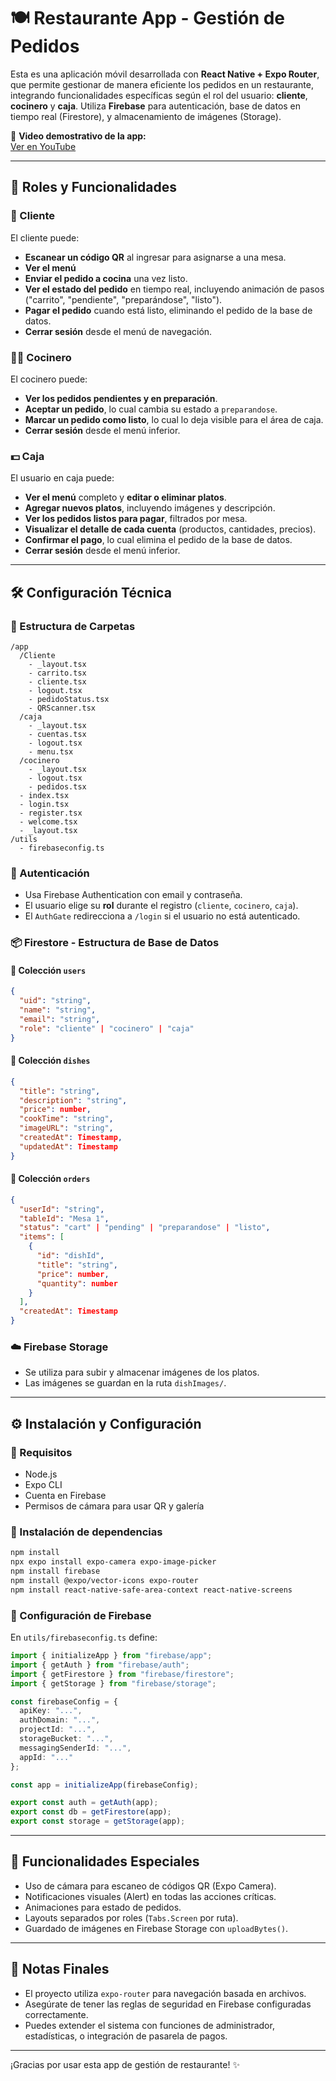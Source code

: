 # 🍽️ Restaurante App - Gestión de Pedidos

Esta es una aplicación móvil desarrollada con **React Native + Expo Router**, que permite gestionar de manera eficiente los pedidos en un restaurante, integrando funcionalidades específicas según el rol del usuario: **cliente**, **cocinero** y **caja**. Utiliza **Firebase** para autenticación, base de datos en tiempo real (Firestore), y almacenamiento de imágenes (Storage).

🎥 **Video demostrativo de la app:**  
[Ver en YouTube](https://www.youtube.com/watch?v=NkgPfTAZ9A0)

---

## 🚻 Roles y Funcionalidades

### 👤 Cliente

El cliente puede:
- **Escanear un código QR** al ingresar para asignarse a una mesa.
- **Ver el menú** 
- **Enviar el pedido a cocina** una vez listo.
- **Ver el estado del pedido** en tiempo real, incluyendo animación de pasos ("carrito", "pendiente", "preparándose", "listo").
- **Pagar el pedido** cuando está listo, eliminando el pedido de la base de datos.
- **Cerrar sesión** desde el menú de navegación.

### 👨‍🍳 Cocinero

El cocinero puede:
- **Ver los pedidos pendientes y en preparación**.
- **Aceptar un pedido**, lo cual cambia su estado a `preparandose`.
- **Marcar un pedido como listo**, lo cual lo deja visible para el área de caja.
- **Cerrar sesión** desde el menú inferior.

### 💵 Caja

El usuario en caja puede:
- **Ver el menú** completo y **editar o eliminar platos**.
- **Agregar nuevos platos**, incluyendo imágenes y descripción.
- **Ver los pedidos listos para pagar**, filtrados por mesa.
- **Visualizar el detalle de cada cuenta** (productos, cantidades, precios).
- **Confirmar el pago**, lo cual elimina el pedido de la base de datos.
- **Cerrar sesión** desde el menú inferior.

---

## 🛠️ Configuración Técnica

### 📁 Estructura de Carpetas

```
/app
  /Cliente
    - _layout.tsx
    - carrito.tsx
    - cliente.tsx
    - logout.tsx
    - pedidoStatus.tsx
    - QRScanner.tsx
  /caja
    - _layout.tsx
    - cuentas.tsx
    - logout.tsx
    - menu.tsx
  /cocinero
    - _layout.tsx
    - logout.tsx
    - pedidos.tsx
  - index.tsx
  - login.tsx
  - register.tsx
  - welcome.tsx
  - _layout.tsx
/utils
  - firebaseconfig.ts
```

### 🔐 Autenticación

- Usa Firebase Authentication con email y contraseña.
- El usuario elige su **rol** durante el registro (`cliente`, `cocinero`, `caja`).
- El `AuthGate` redirecciona a `/login` si el usuario no está autenticado.

### 📦 Firestore - Estructura de Base de Datos

#### 📄 Colección `users`
```json
{
  "uid": "string",
  "name": "string",
  "email": "string",
  "role": "cliente" | "cocinero" | "caja"
}
```

#### 📄 Colección `dishes`
```json
{
  "title": "string",
  "description": "string",
  "price": number,
  "cookTime": "string",
  "imageURL": "string",
  "createdAt": Timestamp,
  "updatedAt": Timestamp
}
```

#### 📄 Colección `orders`
```json
{
  "userId": "string",
  "tableId": "Mesa 1",
  "status": "cart" | "pending" | "preparandose" | "listo",
  "items": [
    {
      "id": "dishId",
      "title": "string",
      "price": number,
      "quantity": number
    }
  ],
  "createdAt": Timestamp
}
```

### ☁️ Firebase Storage

- Se utiliza para subir y almacenar imágenes de los platos.
- Las imágenes se guardan en la ruta `dishImages/`.

---

## ⚙️ Instalación y Configuración

### 🔧 Requisitos

- Node.js
- Expo CLI
- Cuenta en Firebase
- Permisos de cámara para usar QR y galería

### 🔌 Instalación de dependencias

```bash
npm install
npx expo install expo-camera expo-image-picker
npm install firebase
npm install @expo/vector-icons expo-router
npm install react-native-safe-area-context react-native-screens
```

### 🔐 Configuración de Firebase

En `utils/firebaseconfig.ts` define:

```ts
import { initializeApp } from "firebase/app";
import { getAuth } from "firebase/auth";
import { getFirestore } from "firebase/firestore";
import { getStorage } from "firebase/storage";

const firebaseConfig = {
  apiKey: "...",
  authDomain: "...",
  projectId: "...",
  storageBucket: "...",
  messagingSenderId: "...",
  appId: "..."
};

const app = initializeApp(firebaseConfig);

export const auth = getAuth(app);
export const db = getFirestore(app);
export const storage = getStorage(app);
```

---

## 📱 Funcionalidades Especiales

- Uso de cámara para escaneo de códigos QR (Expo Camera).
- Notificaciones visuales (Alert) en todas las acciones críticas.
- Animaciones para estado de pedidos.
- Layouts separados por roles (`Tabs.Screen` por ruta).
- Guardado de imágenes en Firebase Storage con `uploadBytes()`.

---

## 📌 Notas Finales

- El proyecto utiliza `expo-router` para navegación basada en archivos.
- Asegúrate de tener las reglas de seguridad en Firebase configuradas correctamente.
- Puedes extender el sistema con funciones de administrador, estadísticas, o integración de pasarela de pagos.

---

¡Gracias por usar esta app de gestión de restaurante! ✨